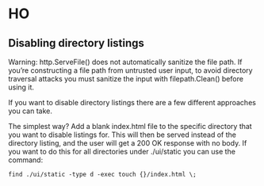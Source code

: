 # HO

## Disabling directory listings

Warning: http.ServeFile() does not automatically sanitize the file path. If you’re constructing a file path from untrusted user input, to avoid directory traversal attacks you must sanitize the input with filepath.Clean() before using it.

If you want to disable directory listings there are a few different approaches you can take.

The simplest way? Add a blank index.html file to the specific directory that you want to disable listings for. This will then be served instead of the directory listing, and the user will get a 200 OK response with no body. If you want to do this for all directories under ./ui/static you can use the command:

`find ./ui/static -type d -exec touch {}/index.html \;`
